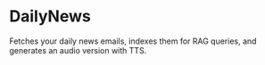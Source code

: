 # DailyNews
Fetches your daily news emails, indexes them for RAG queries, and generates an audio version with TTS.
